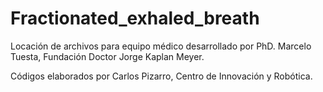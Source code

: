 # Fractionated_exhaled_breath
Locación de archivos para equipo médico desarrollado por PhD. Marcelo Tuesta, Fundación Doctor Jorge Kaplan Meyer.

Códigos elaborados por Carlos Pizarro, Centro de Innovación y Robótica.

